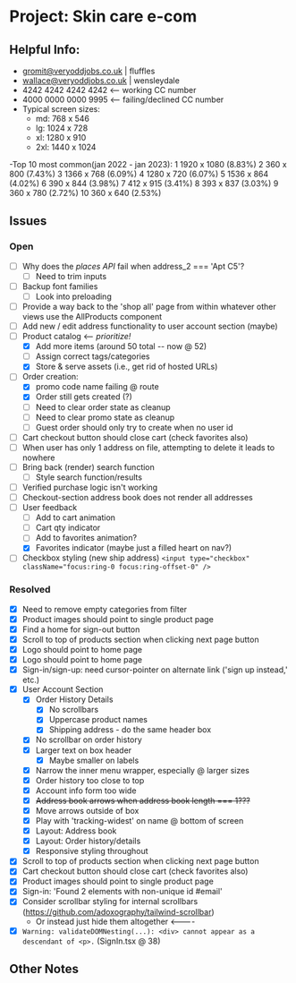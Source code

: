 # Project: Skin care e-com

## Helpful Info:

- gromit@veryoddjobs.co.uk | fluffles
- wallace@veryoddjobs.co.uk | wensleydale
- 4242 4242 4242 4242 <-- working CC number
- 4000 0000 0000 9995 <-- failing/declined CC number
- Typical screen sizes:
  - md: 768 x 546
  - lg: 1024 x 728
  - xl: 1280 x 910
  - 2xl: 1440 x 1024

-Top 10 most common(jan 2022 - jan 2023):
1 1920 x 1080 (8.83%)
2 360 x 800 (7.43%)
3 1366 x 768 (6.09%)
4 1280 x 720 (6.07%)
5 1536 x 864 (4.02%)
6 390 x 844 (3.98%)
7 412 x 915 (3.41%)
8 393 x 837 (3.03%)
9 360 x 780 (2.72%)
10 360 x 640 (2.53%)

## Issues

### Open

- [ ] Why does the _places API_ fail when address_2 === 'Apt C5'?
  - [ ] Need to trim inputs
- [ ] Backup font families
  - [ ] Look into preloading
- [ ] Provide a way back to the 'shop all' page from within whatever other views use the AllProducts component
- [ ] Add new / edit address functionality to user account section (maybe)
- [ ] Product catalog <-- _prioritize!_
  - [x] Add more items (around 50 total -- now @ 52)
  - [ ] Assign correct tags/categories
  - [x] Store & serve assets (i.e., get rid of hosted URLs)
- [ ] Order creation:
  - [x] promo code name failing @ route
  - [x] Order still gets created (?)
  - [ ] Need to clear order state as cleanup
  - [ ] Need to clear promo state as cleanup
  - [ ] Guest order should only try to create when no user id
- [ ] Cart checkout button should close cart (check favorites also)
- [ ] When user has only 1 address on file, attempting to delete it leads to nowhere
- [ ] Bring back (render) search function
  - [ ] Style search function/results
- [ ] Verified purchase logic isn't working
- [ ] Checkout-section address book does not render all addresses
- [ ] User feedback
  - [ ] Add to cart animation
  - [ ] Cart qty indicator
  - [ ] Add to favorites animation?
  - [x] Favorites indicator (maybe just a filled heart on nav?)
- [ ] Checkbox styling (new ship address) `<input type="checkbox" className="focus:ring-0 focus:ring-offset-0" />`

### Resolved

- [x] Need to remove empty categories from filter
- [x] Product images should point to single product page
- [x] Find a home for sign-out button
- [x] Scroll to top of products section when clicking next page button
- [x] Logo should point to home page
- [x] Logo should point to home page
- [x] Sign-in/sign-up: need cursor-pointer on alternate link ('sign up instead,' etc.)
- [x] User Account Section
  - [x] Order History Details
    - [x] No scrollbars
    - [x] Uppercase product names
    - [x] Shipping address - do the same header box
  - [x] No scrollbar on order history
  - [x] Larger text on box header
    - [x] Maybe smaller on labels
  - [x] Narrow the inner menu wrapper, especially @ larger sizes
  - [x] Order history too close to top
  - [x] Account info form too wide
  - [x] ~~Address book arrows when address book length === 1???~~
  - [x] Move arrows outside of box
  - [x] Play with 'tracking-widest' on name @ bottom of screen
  - [x] Layout: Address book
  - [x] Layout: Order history/details
  - [x] Responsive styling throughout
- [x] Scroll to top of products section when clicking next page button
- [x] Cart checkout button should close cart (check favorites also)
- [x] Product images should point to single product page
- [x] Sign-in: 'Found 2 elements with non-unique id #email'
- [x] Consider scrollbar styling for internal scrollbars (https://github.com/adoxography/tailwind-scrollbar)
  - Or instead just hide them altogether <----
- [x] `Warning: validateDOMNesting(...): <div> cannot appear as a descendant of <p>.` (SignIn.tsx @ 38)

## Other Notes
